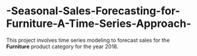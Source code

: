 # -Seasonal-Sales-Forecasting-for-Furniture-A-Time-Series-Approach-
This project involves time series modeling to forecast sales for the **Furniture** product category for the year 2018.
